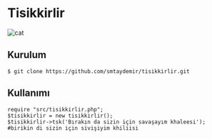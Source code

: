 # Tisikkirlir

![cat](https://dl.dropbox.com/s/x2otko6ropilnb0/Birikindi-sizin-i%C3%A7in-sivisiyim-kilisi.jpg)

## Kurulum

    $ git clone https://github.com/smtaydemir/tisikkirlir.git

## Kullanımı

```
require "src/tisikkirlir.php";
$tisikkirlir = new tisikkirlir();
$tisikkirlir->tsk('Bırakın da sizin için savaşayım khaleesi');
#birikin di sizin için sivişiyim khiliisi
```
